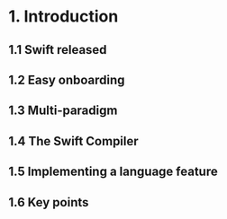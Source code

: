 # 1. Introduction
## 1.1 Swift released
## 1.2 Easy onboarding
## 1.3 Multi-paradigm
## 1.4 The Swift Compiler
## 1.5 Implementing a language feature
## 1.6 Key points
